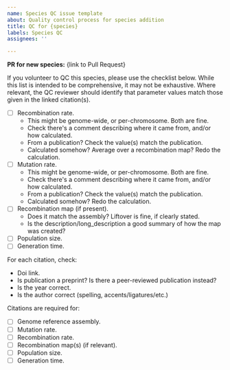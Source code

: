 ```yaml
---
name: Species QC issue template
about: Quality control process for species addition
title: QC for {species}
labels: Species QC
assignees: ''

---
```


**PR for new species:** {link to Pull Request}

If you volunteer to QC this species, please use the checklist below.
While this list is intended to be comprehensive, it may not be exhaustive.
Where relevant, the QC reviewer should identify that parameter values match
those given in the linked citation(s).

- [ ] Recombination rate.
  - This might be genome-wide, or per-chromosome. Both are fine.
  - Check there's a comment describing where it came from, and/or how calculated.
  - From a publication? Check the value(s) match the publication.
  - Calculated somehow? Average over a recombination map? Redo the calculation.
- [ ] Mutation rate.
  - This might be genome-wide, or per-chromosome. Both are fine.
  - Check there's a comment describing where it came from, and/or how calculated.
  - From a publication? Check the value(s) match the publication.
  - Calculated somehow? Redo the calculation.
- [ ] Recombination map (if present).
  - Does it match the assembly? Liftover is fine, if clearly stated.
  - Is the description/long_description a good summary of how the map was created?
- [ ] Population size.
- [ ] Generation time.

For each citation, check:
- Doi link.
- Is publication a preprint? Is there a peer-reviewed publication instead?
- Is the year correct.
- Is the author correct (spelling, accents/ligatures/etc.)

Citations are required for:
- [ ] Genome reference assembly.
- [ ] Mutation rate.
- [ ] Recombination rate.
- [ ] Recombination map(s) (if relevant).
- [ ] Population size.
- [ ] Generation time.
